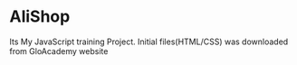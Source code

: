 # AliShop

Its My JavaScript training Project.
Initial files(HTML/CSS) was downloaded from GloAcademy website
